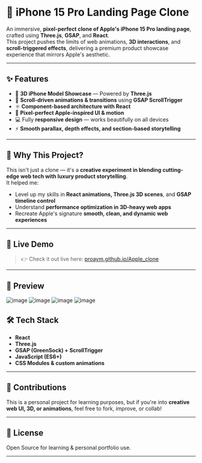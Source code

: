 # 🍎 iPhone 15 Pro Landing Page Clone

An immersive, **pixel-perfect clone of Apple's iPhone 15 Pro landing page**, crafted using **Three.js**, **GSAP**, and **React**.  
This project pushes the limits of web animations, **3D interactions**, and **scroll-triggered effects**, delivering a premium product showcase experience that mirrors Apple's aesthetic.

---

## ✨ Features

- 📱 **3D iPhone Model Showcase** — Powered by **Three.js**
- 🎥 **Scroll-driven animations & transitions** using **GSAP ScrollTrigger**
- ⚛️ **Component-based architecture with React**
- 🌌 **Pixel-perfect Apple-inspired UI & motion**
- 💻 Fully **responsive design** — works beautifully on all devices
- ⚡ **Smooth parallax, depth effects, and section-based storytelling**

---

## 🚀 Why This Project?

This isn't just a clone — it's a **creative experiment in blending cutting-edge web tech with luxury product storytelling**.  
It helped me:
- Level up my skills in **React animations, Three.js 3D scenes**, and **GSAP timeline control**
- Understand **performance optimization in 3D-heavy web apps**
- Recreate Apple's signature **smooth, clean, and dynamic web experiences**

---

## 🔗 Live Demo

> 👉 Check it out live here: [proaym.github.io/Apple_clone](https://proaym.github.io/Apple_clone/)

---


## 📸 Preview

![image](https://github.com/user-attachments/assets/4be7d2ae-dfa8-4fcf-8b72-3aea1ee63261)
![image](https://github.com/user-attachments/assets/d10a3bfa-b963-402b-baaf-f3d4bf294f35)
![image](https://github.com/user-attachments/assets/5f8be1bf-e8d2-43a1-b172-473391ff5dc5)
![image](https://github.com/user-attachments/assets/4a76d812-9a44-4235-a23a-871b4bb2836c)



## 🛠 Tech Stack

- **React**
- **Three.js**
- **GSAP (GreenSock) + ScrollTrigger**
- **JavaScript (ES6+)**
- **CSS Modules & custom animations**

---

## 🤝 Contributions

This is a personal project for learning purposes, but if you're into **creative web UI, 3D, or animations**, feel free to fork, improve, or collab!

---

## 📜 License

Open Source for learning & personal portfolio use.

---





